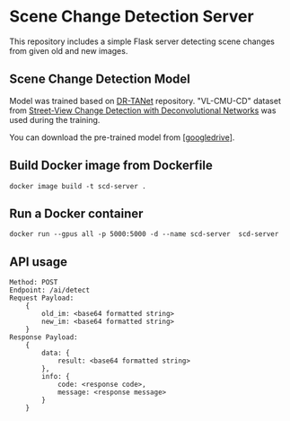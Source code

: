 # Scene Change Detection Server

This repository includes a simple Flask server detecting scene changes from given old and new images.

## Scene Change Detection Model

Model was trained based on [DR-TANet](https://github.com/Herrccc/DR-TANet) repository. "VL-CMU-CD" dataset
from [Street-View Change Detection with Deconvolutional Networks](http://www.robesafe.com/personal/roberto.arroyo/docs/Alcantarilla16rss.pdf)
was used during the training.

You can download the pre-trained model
from [[googledrive]](https://drive.google.com/file/d/1IvGD0gbBxcM72hmiFd_6yYXZ1UKEWDHY).

## Build Docker image from Dockerfile

```
docker image build -t scd-server .
```

## Run a Docker container

```
docker run --gpus all -p 5000:5000 -d --name scd-server  scd-server
```

## API usage

```
Method: POST
Endpoint: /ai/detect
Request Payload:
    {
        old_im: <base64 formatted string>
        new_im: <base64 formatted string>
    }
Response Payload:
    {
        data: {
            result: <base64 formatted string>
        },
        info: {
            code: <response code>,
            message: <response message>
        }
    }
```
